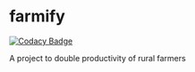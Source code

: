 # farmify

[![Codacy Badge](https://api.codacy.com/project/badge/Grade/48887ccc2f374550ab2c328c3f7c7f4d)](https://app.codacy.com/gh/BuildForSDG/farmify?utm_source=github.com&utm_medium=referral&utm_content=BuildForSDG/farmify&utm_campaign=Badge_Grade_Settings)

A project to double productivity of rural farmers
